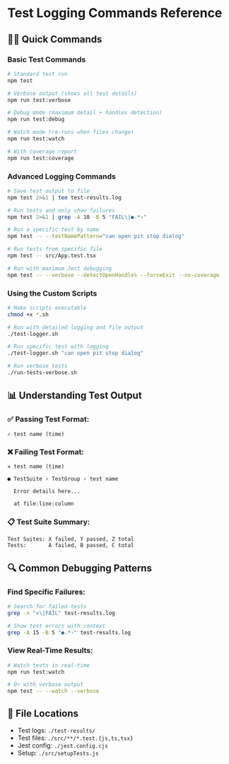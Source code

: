 # Test Logging Commands Reference

## 🏃‍♂️ Quick Commands

### Basic Test Commands
```bash
# Standard test run
npm test

# Verbose output (shows all test details)
npm run test:verbose

# Debug mode (maximum detail + handles detection)
npm run test:debug

# Watch mode (re-runs when files change)
npm run test:watch

# With coverage report
npm run test:coverage
```

### Advanced Logging Commands
```bash
# Save test output to file
npm test 2>&1 | tee test-results.log

# Run tests and only show failures
npm test 2>&1 | grep -A 10 -B 5 "FAIL\|●.*›"

# Run a specific test by name
npm test -- --testNamePattern="can open pit stop dialog"

# Run tests from specific file
npm test -- src/App.test.tsx

# Run with maximum Jest debugging
npm test -- --verbose --detectOpenHandles --forceExit --no-coverage
```

### Using the Custom Scripts
```bash
# Make scripts executable
chmod +x *.sh

# Run with detailed logging and file output
./test-logger.sh

# Run specific test with logging
./test-logger.sh "can open pit stop dialog"

# Run verbose tests
./run-tests-verbose.sh
```

## 📊 Understanding Test Output

### ✅ Passing Test Format:
```
✓ test name (time)
```

### ❌ Failing Test Format:
```
✕ test name (time)

● TestSuite › TestGroup › test name

  Error details here...
  
  at file:line:column
```

### 📋 Test Suite Summary:
```
Test Suites: X failed, Y passed, Z total
Tests:       A failed, B passed, C total
```

## 🔍 Common Debugging Patterns

### Find Specific Failures:
```bash
# Search for failed tests
grep -n "✕\|FAIL" test-results.log

# Show test errors with context
grep -A 15 -B 5 "●.*›" test-results.log
```

### View Real-Time Results:
```bash
# Watch tests in real-time
npm run test:watch

# Or with verbose output
npm test -- --watch --verbose
```

## 📁 File Locations

- Test logs: `./test-results/`
- Test files: `./src/**/*.test.{js,ts,tsx}`
- Jest config: `./jest.config.cjs`
- Setup: `./src/setupTests.js`
